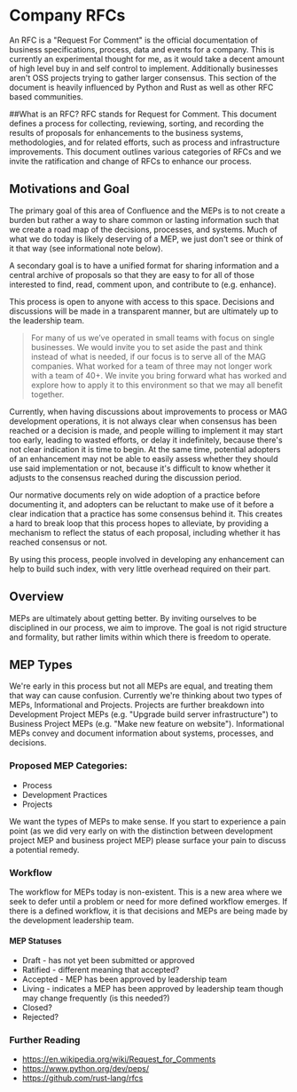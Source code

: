 # Company RFCs
An RFC is a "Request For Comment" is the official documentation of business specifications, process, data and events for a company. This is currently an experimental thought for me, as it would take a decent amount of high level buy in and self control to implement. Additionally businesses aren't OSS projects trying to gather larger consensus. This section of the document is heavily influenced by Python and Rust as well as other RFC based communities.

##What is an RFC?
RFC stands for Request for Comment. This document defines a process for collecting, reviewing, sorting, and recording the results of proposals for enhancements to the business systems, methodologies, and for related efforts, such as process and infrastructure improvements.
This document outlines various categories of RFCs and we invite the ratification and change of RFCs to enhance our process.

## Motivations and Goal

The primary goal of this area of Confluence and the MEPs is to not create a burden but rather a way to share common or lasting information such that we create a road map of the decisions, processes, and systems. Much of what we do today is likely deserving of a MEP, we just don't see or think of it that way (see informational note below).

A secondary goal is to have a unified format for sharing information and a central archive of proposals so that they are easy to for all of those interested to find, read, comment upon, and contribute to (e.g. enhance).

This process is open to anyone with access to this space. Decisions and discussions will be made in a transparent manner, but are ultimately up to the leadership team.

> For many of us we’ve operated in small teams with focus on single businesses. We would invite you to set aside the past and think instead of what is needed, if our focus is to serve all of the MAG companies. What worked for a team of three may not longer work with a team of 40+. We invite you bring forward what has worked and explore how to apply it to this environment so that we may all benefit together.

Currently, when having discussions about improvements to process or MAG development operations, it is not always clear when consensus has been reached or a decision is made, and people willing to implement it may start too early, leading to wasted efforts, or delay it indefinitely, because there's not clear indication it is time to begin. At the same time, potential adopters of an enhancement may not be able to easily assess whether they should use said implementation or not, because it's difficult to know whether it adjusts to the consensus reached during the discussion period.

Our normative documents rely on wide adoption of a practice before documenting it, and adopters can be reluctant to make use of it before a clear indication that a practice has some consensus behind it. This creates a hard to break loop that this process hopes to alleviate, by providing a mechanism to reflect the status of each proposal, including whether it has reached consensus or not.

By using this process, people involved in developing any enhancement can help to build such index, with very little overhead required on their part.

## Overview

MEPs are ultimately about getting better. By inviting ourselves to be disciplined in our process, we aim to improve. The goal is not rigid structure and formality, but rather limits within which there is freedom to operate.

## MEP Types

We're early in this process but not all MEPs are equal, and treating them that way can cause confusion. Currently we're thinking about two types of MEPs, Informational and Projects. Projects are further breakdown into Development Project MEPs (e.g. "Upgrade build server infrastructure") to Business Project MEPs (e.g. "Make new feature on website"). Informational MEPs convey and document information about systems, processes, and decisions.

### Proposed MEP Categories:

- Process
- Development Practices
- Projects

We want the types of MEPs to make sense. If you start to experience a pain point (as we did very early on with the distinction between development project MEP and business project MEP) please surface your pain to discuss a potential remedy.

### Workflow

The workflow for MEPs today is non-existent. This is a new area where we seek to defer until a problem or need for more defined workflow emerges. If there is a defined workflow, it is that decisions and MEPs are being made by the development leadership team. 

#### MEP Statuses
- Draft - has not yet been submitted or approved
- Ratified - different meaning that accepted?
- Accepted - MEP has been approved by leadership team
- Living - indicates a MEP has been approved by leadership team though may change frequently (is this needed?)
- Closed?
- Rejected?


### Further Reading

- https://en.wikipedia.org/wiki/Request_for_Comments
- https://www.python.org/dev/peps/
- https://github.com/rust-lang/rfcs